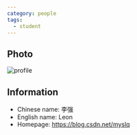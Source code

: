 ```yaml
---
category: people
tags:
  - student
---
```


## Photo

![profile](https://user-images.githubusercontent.com/116997215/199049447-31878b58-da89-412b-a5e5-6212746303bf.jpg)

## Information

- Chinese name: 李强
- English name: Leon
- Homepage: <https://blog.csdn.net/myslq>

